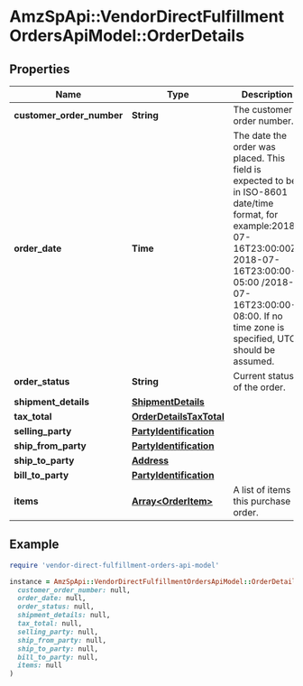 # AmzSpApi::VendorDirectFulfillmentOrdersApiModel::OrderDetails

## Properties

| Name | Type | Description | Notes |
| ---- | ---- | ----------- | ----- |
| **customer_order_number** | **String** | The customer order number. |  |
| **order_date** | **Time** | The date the order was placed. This field is expected to be in ISO-8601 date/time format, for example:2018-07-16T23:00:00Z/ 2018-07-16T23:00:00-05:00 /2018-07-16T23:00:00-08:00. If no time zone is specified, UTC should be assumed. |  |
| **order_status** | **String** | Current status of the order. | [optional] |
| **shipment_details** | [**ShipmentDetails**](ShipmentDetails.md) |  |  |
| **tax_total** | [**OrderDetailsTaxTotal**](OrderDetailsTaxTotal.md) |  | [optional] |
| **selling_party** | [**PartyIdentification**](PartyIdentification.md) |  |  |
| **ship_from_party** | [**PartyIdentification**](PartyIdentification.md) |  |  |
| **ship_to_party** | [**Address**](Address.md) |  |  |
| **bill_to_party** | [**PartyIdentification**](PartyIdentification.md) |  |  |
| **items** | [**Array&lt;OrderItem&gt;**](OrderItem.md) | A list of items in this purchase order. |  |

## Example

```ruby
require 'vendor-direct-fulfillment-orders-api-model'

instance = AmzSpApi::VendorDirectFulfillmentOrdersApiModel::OrderDetails.new(
  customer_order_number: null,
  order_date: null,
  order_status: null,
  shipment_details: null,
  tax_total: null,
  selling_party: null,
  ship_from_party: null,
  ship_to_party: null,
  bill_to_party: null,
  items: null
)
```

